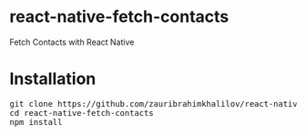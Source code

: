 # react-native-fetch-contacts
Fetch Contacts with React Native

# Installation

<pre>
git clone https://github.com/zauribrahimkhalilov/react-native-fetch-contacts.git
cd react-native-fetch-contacts
npm install
</pre>
